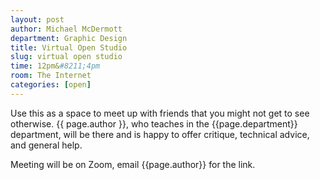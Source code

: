 ```yaml
---
layout: post
author: Michael McDermott
department: Graphic Design
title: Virtual Open Studio
slug: virtual open studio
time: 12pm&#8211;4pm
room: The Internet
categories: [open]
---
```

Use this as a space to meet up with friends that you might not get to see otherwise. {{ page.author }}, who teaches in the {{page.department}} department, will be there and is happy to offer critique, technical advice, and general help.

Meeting will be on Zoom, email {{page.author}} for the link.

